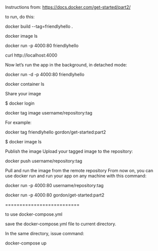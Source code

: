 Instructions from:
https://docs.docker.com/get-started/part2/

to run, do this:

docker build --tag=friendlyhello .

docker image ls

docker run -p 4000:80 friendlyhello

curl http://localhost:4000

Now let’s run the app in the background, in detached mode:

docker run -d -p 4000:80 friendlyhello

docker container ls

Share your image

$ docker login

docker tag image username/repository:tag

For example:

docker tag friendlyhello gordon/get-started:part2

$ docker image ls

Publish the image
Upload your tagged image to the repository:

docker push username/repository:tag

Pull and run the image from the remote repository
From now on, you can use docker run and run your app on any machine with this command:

docker run -p 4000:80 username/repository:tag

docker run -p 4000:80 gordon/get-started:part2

==========================

to use docker-compose.yml

save the docker-compose.yml file to current directory.

In the same directory, issue command:

docker-compose up


